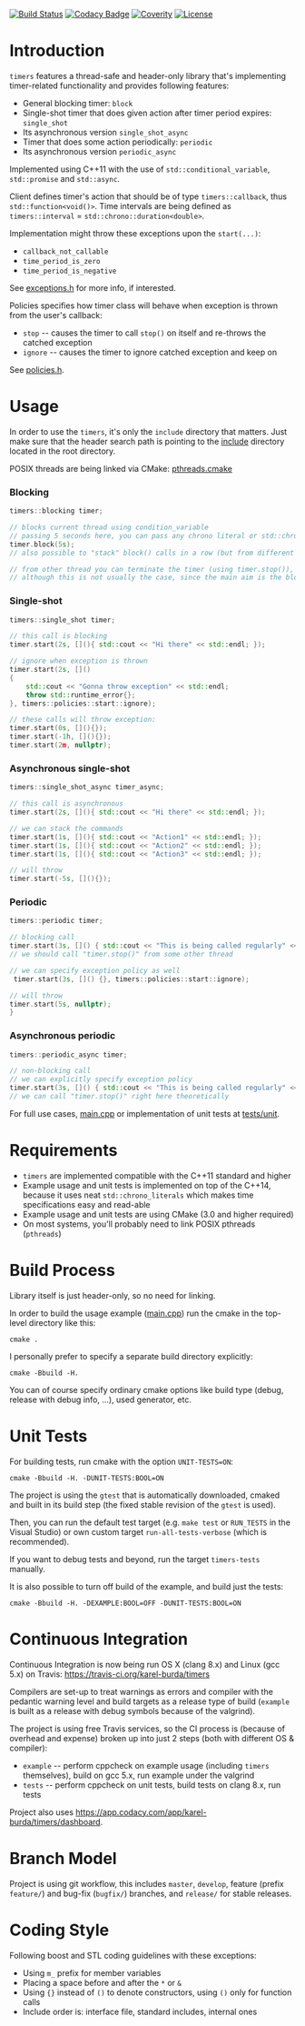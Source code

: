 [![Build Status](https://travis-ci.org/karel-burda/timers.svg?branch=feature%2Fci)](https://travis-ci.org/karel-burda/timers)
[![Codacy Badge](https://api.codacy.com/project/badge/Grade/27e08eaa6aa64eddbe4a79085e95ebcc)](https://www.codacy.com/app/karel-burda/timers?utm_source=github.com&amp;utm_medium=referral&amp;utm_content=karel-burda/timers&amp;utm_campaign=Badge_Grade)
[![Coverity](https://scan.coverity.com/projects/15747/badge.svg)](https://scan.coverity.com/projects/karel-burda-timers)
[![License](https://img.shields.io/badge/license-MIT_License-blue.svg?style=flat)](LICENSE)

# Introduction
`timers` features a thread-safe and header-only library that's implementing timer-related functionality and provides following features:
* General blocking timer: `block`
* Single-shot timer that does given action after timer period expires: `single_shot`
* Its asynchronous version `single_shot_async`
* Timer that does some action periodically: `periodic`
* Its asynchronous version `periodic_async`

Implemented using C++11 with the use of `std::conditional_variable`, `std::promise` and `std::async`.

Client defines timer's action that should be of type `timers::callback`, thus `std::function<void()>`.
Time intervals are being defined as `timers::interval` = `std::chrono::duration<double>`.

Implementation might throw these exceptions upon the `start(...)`:
* `callback_not_callable`
* `time_period_is_zero`
* `time_period_is_negative`

See [exceptions.h](include/timers/exceptions.h) for more info, if interested.

Policies specifies how timer class will behave when exception is thrown from the user's callback:
* `stop` -- causes the timer to call `stop()` on itself and re-throws the catched exception
* `ignore` -- causes the timer to ignore catched exception and keep on

See [policies.h](include/timers/policies.h).

# Usage
In order to use the `timers`, it's only the `include` directory that matters. Just make sure that the header search
path is pointing to the [include](include) directory located in the root directory.

POSIX threads are being linked via CMake: [pthreads.cmake](cmake-helpers/pthreads.cmake)

### Blocking
```cpp
timers::blocking timer;

// blocks current thread using condition_variable
// passing 5 seconds here, you can pass any chrono literal or std::chrono::duration manually
timer.block(5s);
// also possible to "stack" block() calls in a row (but from different thrads)

// from other thread you can terminate the timer (using timer.stop()),
// although this is not usually the case, since the main aim is the blocking behaviour itself
```

### Single-shot
```cpp
timers::single_shot timer;

// this call is blocking
timer.start(2s, [](){ std::cout << "Hi there" << std::endl; });

// ignore when exception is thrown
timer.start(2s, []()
{
    std::cout << "Gonna throw exception" << std::endl;
    throw std::runtime_error{};
}, timers::policies::start::ignore);

// these calls will throw exception:
timer.start(0s, [](){});
timer.start(-1h, [](){});
timer.start(2m, nullptr);
```

### Asynchronous single-shot
```cpp
timers::single_shot_async timer_async;

// this call is asynchronous
timer.start(2s, [](){ std::cout << "Hi there" << std::endl; });

// we can stack the commands
timer.start(1s, [](){ std::cout << "Action1" << std::endl; });
timer.start(1s, [](){ std::cout << "Action2" << std::endl; });
timer.start(1s, [](){ std::cout << "Action3" << std::endl; });

// will throw
timer.start(-5s, [](){});
```

### Periodic
```cpp
timers::periodic timer;

// blocking call
timer.start(3s, []() { std::cout << "This is being called regularly" << std::endl; });
// we should call "timer.stop()" from some other thread

// we can specify exception policy as well
 timer.start(3s, []() {}, timers::policies::start::ignore);

// will throw
timer.start(5s, nullptr);
}
```

### Asynchronous periodic
```cpp
timers::periodic_async timer;

// non-blocking call
// we can explicitly specify exception policy
timer.start(3s, []() { std::cout << "This is being called regularly" << std::endl; });
// we can call "timer.stop()" right here theoretically
```

For full use cases, [main.cpp](example/src/main.cpp) or implementation of unit tests at [tests/unit](tests/unit).

# Requirements
* `timers` are implemented compatible with the C++11 standard and higher
* Example usage and unit tests is implemented on top of the C++14,
because it uses neat `std::chrono_literals` which makes time specifications easy and read-able
* Example usage and unit tests are using CMake (3.0 and higher required)
* On most systems, you'll probably need to link POSIX pthreads (`pthreads`)

# Build Process
Library itself is just header-only, so no need for linking.

In order to build the usage example ([main.cpp](example/src/main.cpp)) run the cmake in the top-level directory like this:

`cmake .`

I personally prefer to specify a separate build directory explicitly:

`cmake -Bbuild -H.`

You can of course specify ordinary cmake options like build type (debug, release with debug info, ...), used generator, etc.

# Unit Tests
For building tests, run cmake with the option `UNIT-TESTS=ON`:

`cmake -Bbuild -H. -DUNIT-TESTS:BOOL=ON`

The project is using the `gtest` that is automatically downloaded, cmaked and built in its build step
(the fixed stable revision of the `gtest` is used).

Then, you can run the default test target (e.g. `make test` or `RUN_TESTS` in the Visual Studio)
or own custom target `run-all-tests-verbose` (which is recommended).

If you want to debug tests and beyond, run the target `timers-tests` manually.

It is also possible to turn off build of the example, and build just the tests:

`cmake -Bbuild -H. -DEXAMPLE:BOOL=OFF -DUNIT-TESTS:BOOL=ON`

# Continuous Integration
Continuous Integration is now being run OS X (clang 8.x) and Linux (gcc 5.x) on Travis: https://travis-ci.org/karel-burda/timers

Compilers are set-up to treat warnings as errors and compiler with the pedantic warning level and build targets as a release type of build (`example` is built as a release with debug symbols because of the valgrind).

The project is using free Travis services, so the CI process is (because of overhead and expense) broken up into just 2 steps (both with different OS & compiler):
* `example` -- perform cppcheck on example usage (including `timers` themselves), build on gcc 5.x, run example under the valgrind
* `tests` -- perform cppcheck on unit tests, build tests on clang 8.x, run tests

Project also uses https://app.codacy.com/app/karel-burda/timers/dashboard.

# Branch Model
Project is using git workflow, this includes `master`, `develop`, feature (prefix `feature/`)
and bug-fix (`bugfix/`) branches, and `release/` for stable releases. 

# Coding Style
Following boost and STL coding guidelines with these exceptions:
* Using `m_` prefix for member variables
* Placing a space before and after the `*` or `&`
* Using `{}` instead of `()` to denote constructors, using `()` only for function calls
* Include order is: interface file, standard includes, internal ones
